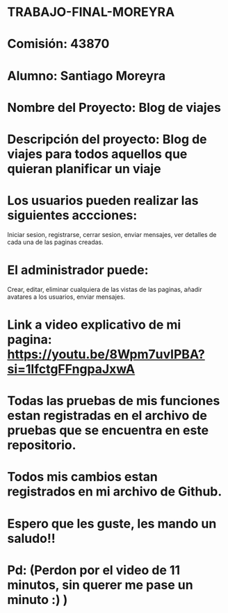 # TRABAJO-FINAL-MOREYRA
# Comisión: 43870
# Alumno: Santiago Moreyra
# Nombre del Proyecto: Blog de viajes
# Descripción del proyecto: Blog de viajes para todos aquellos que quieran planificar un viaje

# Los usuarios pueden realizar las siguientes accciones:
Iniciar sesion, registrarse, cerrar sesion, enviar mensajes, ver detalles de cada una de las paginas creadas.

# El administrador puede:
Crear, editar, eliminar cualquiera de las vistas de las paginas, añadir avatares a los usuarios, enviar mensajes.

# Link a video explicativo de mi pagina: https://youtu.be/8Wpm7uvIPBA?si=1lfctgFFngpaJxwA

# Todas las pruebas de mis funciones estan registradas en el archivo de pruebas que se encuentra en este repositorio.

# Todos mis cambios estan registrados en mi archivo de Github.

# Espero que les guste, les mando un saludo!! 
# Pd: (Perdon por el video de 11 minutos, sin querer me pase un minuto :) )
